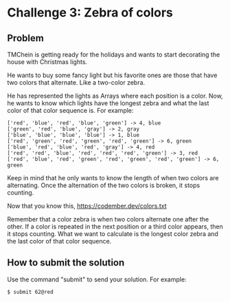 # Challenge 3: Zebra of colors

## Problem

TMChein is getting ready for the holidays and wants to start decorating the house with Christmas lights.

He wants to buy some fancy light but his favorite ones are those that have two colors that alternate. Like a two-color zebra.

He has represented the lights as Arrays where each position is a color. Now, he wants to know which lights have the longest zebra and what the last color of that color sequence is. For example:

    ['red', 'blue', 'red', 'blue', 'green'] -> 4, blue
    ['green', 'red', 'blue', 'gray'] -> 2, gray
    ['blue', 'blue', 'blue', 'blue'] -> 1, blue
    ['red', 'green', 'red', 'green', 'red', 'green'] -> 6, green
    ['blue', 'red', 'blue', 'red', 'gray'] -> 4, red
    ['red', 'red', 'blue', 'red', 'red', 'red', 'green'] -> 3, red
    ['red', 'blue', 'red', 'green', 'red', 'green', 'red', 'green'] -> 6, green


Keep in mind that he only wants to know the length of when two colors are alternating. Once the alternation of the two colors is broken, it stops counting.

Now that you know this, https://codember.dev/colors.txt

Remember that a color zebra is when two colors alternate one after the other. If a color is repeated in the next position or a third color appears, then it stops counting.
What we want to calculate is the longest color zebra and the last color of that color sequence.

## How to submit the solution

Use the command "submit" to send your solution. For example:

`$ submit 62@red`